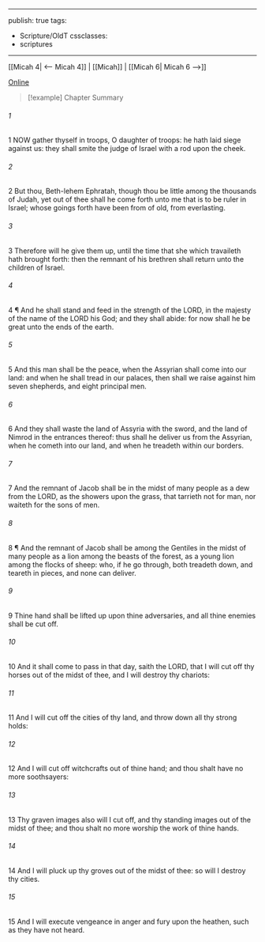 

---
publish: true
tags:
  - Scripture/OldT
cssclasses:
  - scriptures
---
[[Micah 4| <-- Micah 4]] | [[Micah]] | [[Micah 6| Micah 6 -->]]

[Online](https://churchofjesuschrist.org/study/scriptures/ot/micah/5?lang=eng)

>[!example] Chapter Summary
>
###### 1
1 NOW gather thyself in troops, O daughter of troops: he hath laid siege against us: they shall smite the judge of Israel with a rod upon the cheek.
###### 2
2 But thou, Beth-lehem Ephratah, though thou be little among the thousands of Judah, yet out of thee shall he come forth unto me that is to be ruler in Israel; whose goings forth have been from of old, from everlasting.
###### 3
3 Therefore will he give them up, until the time that she which travaileth hath brought forth: then the remnant of his brethren shall return unto the children of Israel.
###### 4
4 ¶ And he shall stand and feed in the strength of the LORD, in the majesty of the name of the LORD his God; and they shall abide: for now shall he be great unto the ends of the earth.
###### 5
5 And this man shall be the peace, when the Assyrian shall come into our land: and when he shall tread in our palaces, then shall we raise against him seven shepherds, and eight principal men.
###### 6
6 And they shall waste the land of Assyria with the sword, and the land of Nimrod in the entrances thereof: thus shall he deliver us from the Assyrian, when he cometh into our land, and when he treadeth within our borders.
###### 7
7 And the remnant of Jacob shall be in the midst of many people as a dew from the LORD, as the showers upon the grass, that tarrieth not for man, nor waiteth for the sons of men.
###### 8
8 ¶ And the remnant of Jacob shall be among the Gentiles in the midst of many people as a lion among the beasts of the forest, as a young lion among the flocks of sheep: who, if he go through, both treadeth down, and teareth in pieces, and none can deliver.
###### 9
9 Thine hand shall be lifted up upon thine adversaries, and all thine enemies shall be cut off.
###### 10
10 And it shall come to pass in that day, saith the LORD, that I will cut off thy horses out of the midst of thee, and I will destroy thy chariots:
###### 11
11 And I will cut off the cities of thy land, and throw down all thy strong holds:
###### 12
12 And I will cut off witchcrafts out of thine hand; and thou shalt have no more soothsayers:
###### 13
13 Thy graven images also will I cut off, and thy standing images out of the midst of thee; and thou shalt no more worship the work of thine hands.
###### 14
14 And I will pluck up thy groves out of the midst of thee: so will I destroy thy cities.
###### 15
15 And I will execute vengeance in anger and fury upon the heathen, such as they have not heard.



